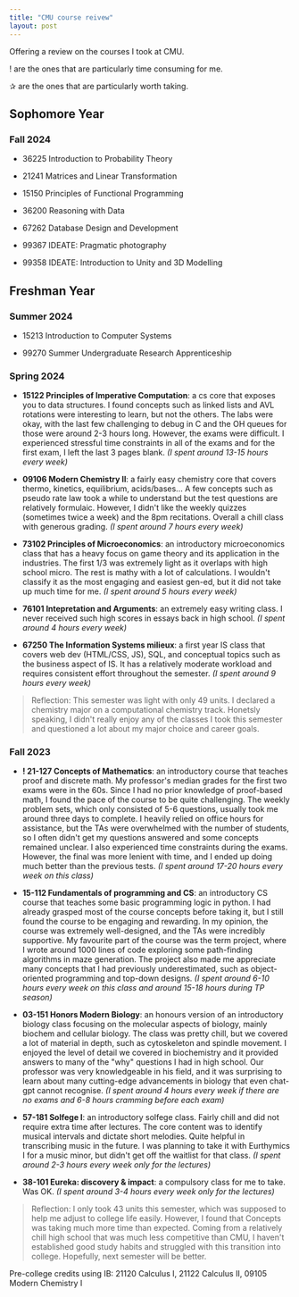 ```yaml
---
title: "CMU course reivew"
layout: post
---
```


Offering a review on the courses I took at CMU.

! are the ones that are particularly time consuming for me.

✰ are the ones that are particularly worth taking.

## Sophomore Year

### Fall 2024 

- 36225 Introduction to Probability Theory

- 21241 Matrices and Linear Transformation

- 15150 Principles of Functional Programming 

- 36200 Reasoning with Data

- 67262 Database Design and Development 

- 99367 IDEATE: Pragmatic photography 

- 99358 IDEATE: Introduction to Unity and 3D Modelling


## Freshman Year

### Summer 2024

- 15213 Introduction to Computer Systems

- 99270 Summer Undergraduate Research Apprenticeship

### Spring 2024 

- **15122 Principles of Imperative Computation**: a cs core that exposes you to data structures. I found concepts such as linked lists and AVL rotations were interesting to learn, but not the others. The labs were okay, with the last few challenging to debug in C and the OH queues for those were around 2-3 hours long. However, the exams were difficult. I experienced stressful time constraints in all of the exams and for the first exam, I left the last 3 pages blank. 
_(I spent around 13-15 hours every week)_ 

- **09106 Modern Chemistry II**: a fairly easy chemistry core that covers thermo, kinetics, equilibrium, acids/bases... A few concepts such as pseudo rate law took a while to understand but the test questions are relatively formulaic. However, I didn't like the weekly quizzes (sometimes twice a week) and the 8pm recitations. Overall a chill class with generous grading.
_(I spent around 7 hours every week)_ 

- **73102 Principles of Microeconomics**: an introductory microeconomics class that has a heavy focus on game theory and its application in the industries. The first 1/3 was extremely light as it overlaps with high school micro. The rest is mathy with a lot of calculations. I wouldn't classify it as the most engaging and easiest gen-ed, but it did not take up much time for me.
_(I spent around 5 hours every week)_ 

- **76101 Intepretation and Arguments**: an extremely easy writing class. I never received such high scores in essays back in high school.
_(I spent around 4 hours every week)_ 

- **67250 The Information Systems milieux**: a first year IS class that covers web dev (HTML/CSS, JS), SQL, and conceptual topics such as the business aspect of IS. It has a relatively moderate workload and requires consistent effort throughout the semester.
_(I spent around 9 hours every week)_ 

> Reflection: This semester was light with only 49 units. I declared a chemistry major on a computational chemistry track. Honetsly speaking, I didn't really enjoy any of the classes I took this semester and questioned a lot about my major choice and career goals. 

### Fall 2023

- **! 21-127 Concepts of Mathematics**: an introductory course that teaches proof and discrete math. My professor's median grades for the first two exams were in the 60s. Since I had no prior knowledge of proof-based math, I found the pace of the course to be quite challenging. The weekly problem sets, which only consisted of 5-6 questions, usually took me around three days to complete. I heavily relied on office hours for assistance, but the TAs were overwhelmed with the number of students, so I often didn't get my questions answered and some concepts remained unclear. I also experienced time constraints during the exams. However, the final was more lenient with time, and I ended up doing much better than the previous tests. 
_(I spent around 17-20 hours every week on this class)_

- **15-112 Fundamentals of programming and CS**: an introductory CS course that teaches some basic programming logic in python. I had already grasped most of the course concepts before taking it, but I still found the course to be engaging and rewarding. In my opinion, the course was extremely well-designed, and the TAs were incredibly supportive. My favourite part of the course was the term project, where I wrote around 1000 lines of code exploring some path-finding algorithms in maze generation. The project also made me appreciate many concepts that I had previously underestimated, such as object-oriented programming and top-down designs.
_(I spent around 6-10 hours every week on this class and around 15-18 hours during TP season)_

- **03-151 Honors Modern Biology**: an honours version of an introductory biology class focusing on the molecular aspects of biology, mainly biochem and cellular biology. The class was pretty chill, but we covered a lot of material in depth, such as cytoskeleton and spindle movement. I enjoyed the level of detail we covered in biochemistry and it provided answers to many of the "why" questions I had in high school. Our professor was very knowledgeable in his field, and it was surprising to learn about many cutting-edge advancements in biology that even chat-gpt cannot recognise.
_(I spent around 4 hours every week if there are no exams and 6-8 hours cramming before each exam)_

- **57-181 Solfege I**: an introductory solfege class. Fairly chill and did not require extra time after lectures. The core content was to identify musical intervals and dictate short melodies. Quite helpful in transcribing music in the future. I was planning to take it with Eurthymics I for a music minor, but didn't get off the waitlist for that class.
_(I spent around 2-3 hours every week only for the lectures)_

- **38-101 Eureka: discovery & impact**: a compulsory class for me to take. Was OK. 
_(I spent around 3-4 hours every week only for the lectures)_

> Reflection: I only took 43 units this semester, which was supposed to help me adjust to college life easily. However, I found that Concepts was taking much more time than expected. Coming from a relatively chill high school that was much less competitive than CMU, I haven't established good study habits and struggled with this transition into college. Hopefully, next semester will be better. 




Pre-college credits using IB: 21120 Calculus I, 21122 Calculus II, 09105 Modern Chemistry I 
